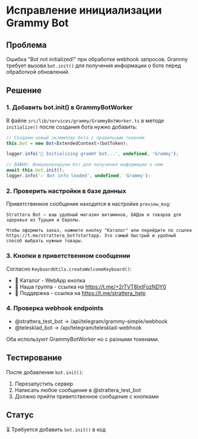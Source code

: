 # Исправление инициализации Grammy Bot

## Проблема
Ошибка "Bot not initialized!" при обработке webhook запросов. Grammy требует вызова `bot.init()` для получения информации о боте перед обработкой обновлений.

## Решение

### 1. Добавить bot.init() в GrammyBotWorker

В файле `src/lib/services/grammy/GrammyBotWorker.ts` в методе `initialize()` после создания бота нужно добавить:

```typescript
// Создаем новый экземпляр бота с правильным токеном
this.bot = new Bot<ExtendedContext>(botToken);

logger.info('🚀 Initializing grammY bot...', undefined, 'Grammy');

// ВАЖНО: Инициализируем бот для получения информации о нем
await this.bot.init();
logger.info('✅ Bot info loaded', undefined, 'Grammy');
```

### 2. Проверить настройки в базе данных

Приветственное сообщение находится в настройке `preview_msg`:
```
Strattera Bot — ваш удобный магазин витаминов, БАДов и товаров для здоровья из Турции и Европы.

Чтобы оформить заказ, нажмите кнопку "Каталог" или перейдите по ссылке https://t.me/strattera_bot?startapp. Это самый быстрый и удобный способ выбрать нужные товары.
```

### 3. Кнопки в приветственном сообщении

Согласно `KeyboardUtils.createWelcomeKeyboard()`:
- 🛒 Каталог - WebApp кнопка
- 👥 Наша группа - ссылка на https://t.me/+2rTVT8IxtFozNDY0
- 💬 Поддержка - ссылка на https://t.me/strattera_help

### 4. Проверка webhook endpoints

- @strattera_test_bot → /api/telegram/grammy-simple/webhook
- @telesklad_bot → /api/telegram/telesklad-webhook

Оба используют GrammyBotWorker но с разными токенами.

## Тестирование

После добавления `bot.init()`:

1. Перезапустить сервер
2. Написать любое сообщение в @strattera_test_bot
3. Должно прийти приветственное сообщение с кнопками

## Статус
⏳ Требуется добавить `bot.init()` в код
